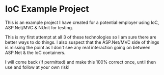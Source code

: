 # IoC Example Project

This is an example project I have created for a potential employer using IoC, ASP.Net/MVC & NUnit for testing.

This is my first attempt at all 3 of these technologies so I am sure there are better ways to do things.
I also suspect that the ASP.Net/MVC side of things is missing the point as I don't see any real interaction
going on between ASP.Net & the IoC containers.

I will come back (if permitted) and make this 100% correct once, until then use and follow at your own risk!
